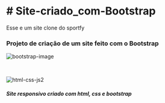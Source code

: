 <h1>  # Site-criado_com-Bootstrap  </h1>

<p>Esse e um site clone do sportfy</p>

<h3> Projeto de criação de um site feito com o Bootstrap </h3>

![bootstrap-image](https://github.com/Davifs488/Site-criado_com-Bootstrap/assets/116277311/e6de46b1-419e-452d-9922-69cd6b6a5078)

<br>

![html-css-js2](https://github.com/Davifs488/Site-criado_com-Bootstrap/assets/116277311/5d2b53e4-b45e-41ac-9f51-d313871f3ade)

<h5> Site responsivo criado com html, css e bootstrap  </h5>

